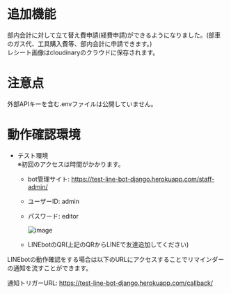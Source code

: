 # 追加機能
部内会計に対して立て替え費申請(経費申請)ができるようになりました。(部車のガス代、工具購入費等、部内会計に申請できます。)   
レシート画像はcloudinaryのクラウドに保存されます。

# 注意点
外部APIキーを含む.envファイルは公開していません。

# 動作確認環境
- テスト環境 \
※初回のアクセスは時間がかかります。
  - bot管理サイト: <https://test-line-bot-django.herokuapp.com/staff-admin/> 
  - ユーザーID: admin 
  - パスワード: editor 
 
    ![image](https://user-images.githubusercontent.com/62125008/120919073-b2dac880-c6f2-11eb-916c-9434404e3bf0.png)
  - LINEbotのQR(上記のQRからLINEで友達追加してください)

LINEbotの動作確認をする場合は以下のURLにアクセスすることでリマインダーの通知を流すことができます。

通知トリガーURL: <https://test-line-bot-django.herokuapp.com/callback/> 
